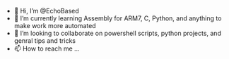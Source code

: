 - 👋 Hi, I’m @EchoBased
- 🌱 I’m currently learning Assembly for ARM7, C, Python, and anything to make work more automated
- 💞️ I’m looking to collaborate on powershell scripts, python projects, and genral tips and tricks
- 📫 How to reach me ...

<!---
EchoBased/EchoBased is a ✨ special ✨ repository because its `README.md` (this file) appears on your GitHub profile.
You can click the Preview link to take a look at your changes.
--->

